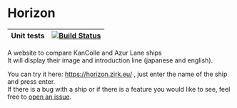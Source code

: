# Horizon
| Unit tests | [![Build Status](https://travis-ci.org/Xwilarg/Horizon.svg?branch=master)](https://travis-ci.org/Xwilarg/Horizon) |
| ----- | ------------ |

A website to compare KanColle and Azur Lane ships<br/>
It will display their image and introduction line (japanese and english).

You can try it here: https://horizon.zirk.eu/ , just enter the name of the ship and press enter.<br/>
If there is a bug with a ship or if there is a feature you would like to see, feel free to [open an issue](https://github.com/Xwilarg/Horizon/issues).
